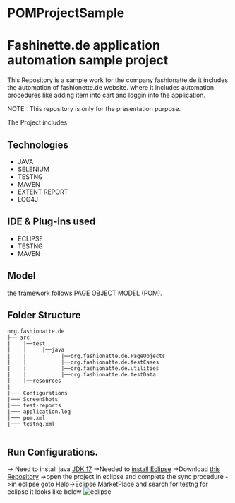 # POMProjectSample
# Fashinette.de application automation sample project
This Repository is a sample work for the company fashionatte.de 
it includes the automation of fashionette.de website. 
where it includes automation procedures like adding item into cart and loggin into the application.

NOTE : This repository is only for the presentation purpose.

The Project includes
## Technologies
- JAVA
- SELENIUM
- TESTNG
- MAVEN
- EXTENT REPORT
- LOG4J 

## IDE & Plug-ins used
- ECLIPSE
- TESTNG
- MAVEN

## Model
the framework follows PAGE OBJECT MODEL (POM).

## Folder Structure
```
org.fashionatte.de
├── src
|    |──test
|    |     |──java
|    |           |──org.fashionatte.de.PageObjects
|    |           |──org.fashionatte.de.testCases
|    |           |──org.fashionatte.de.utilities
|    |           |──org.fashionatte.de.testData
|    |──resources
|            
|─── Configurations            
|─── ScreenShots            
|─── test-reports            
|─── application.log            
|─── pom.xml            
|─── testng.xml                     
                       
```

## Run Configurations.


-> Need to install java [JDK 17](https://www.oracle.com/java/technologies/javase/jdk17-archive-downloads.html)
->Needed to [install Eclipse](https://www.eclipse.org/downloads/)
->Download [this Repository](https://github.com/Rajesh-medipally/POMProjectSample)
->open the project in eclipse and complete the sync procedure
->in eclipse goto Help->Eclipse MarketPlace and search for testng for eclipse it looks like below
![eclipse](https://user-images.githubusercontent.com/52613470/223594455-d0153b47-004a-4d00-bb05-2fa28863270e.png)

